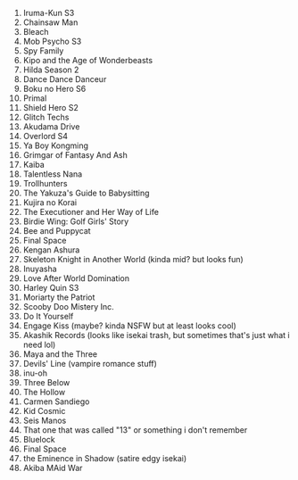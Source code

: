 1. Iruma-Kun S3
2. Chainsaw Man
3. Bleach
4. Mob Psycho S3
5. Spy Family
6. Kipo and the Age of Wonderbeasts
7. Hilda Season 2
8. Dance Dance Danceur
9. Boku no Hero S6
10. Primal
11. Shield Hero S2
12. Glitch Techs
13. Akudama Drive
14. Overlord S4
15. Ya Boy Kongming
16. Grimgar of Fantasy And Ash
17. Kaiba
18. Talentless Nana
19. Trollhunters
20. The Yakuza's Guide to Babysitting
21. Kujira no Korai
22. The Executioner and Her Way of Life
23. Birdie Wing: Golf Girls' Story
24. Bee and Puppycat
25. Final Space
26. Kengan Ashura
27. Skeleton Knight in Another World (kinda mid? but looks fun)
28. Inuyasha
29. Love After World Domination
30. Harley Quin S3
31. Moriarty the Patriot
32. Scooby Doo Mistery Inc.
33. Do It Yourself
34. Engage Kiss (maybe? kinda NSFW but at least looks cool)
35. Akashik Records (looks like isekai trash, but sometimes that's just what i need lol)
36. Maya and the Three
37. Devils' Line (vampire romance stuff)
38. inu-oh
39. Three Below
40. The Hollow
41. Carmen Sandiego
42. Kid Cosmic
43. Seis Manos
44. That one that was called "13" or something i don't remember
45. Bluelock
46. Final Space
47. the Eminence in Shadow (satire edgy isekai)
48. Akiba MAid War